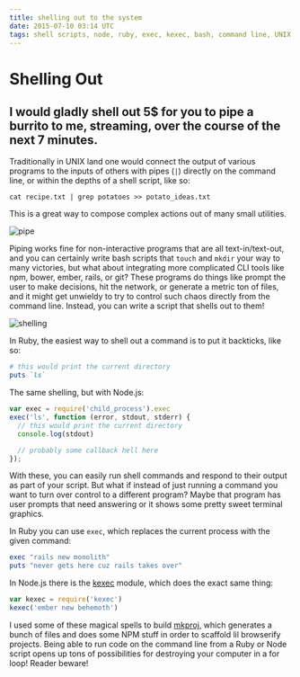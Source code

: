 ```yaml
---
title: shelling out to the system
date: 2015-07-10 03:14 UTC
tags: shell scripts, node, ruby, exec, kexec, bash, command line, UNIX
---
```


# Shelling Out
## I would gladly shell out 5$ for you to pipe a burrito to me, streaming, over the course of the next 7 minutes.

Traditionally in UNIX land one would connect the output of various programs to the inputs of others with pipes (`|`) directly on the command line, or within the depths of a shell script, like so:

`cat recipe.txt | grep potatoes >> potato_ideas.txt`

This is a great way to compose complex actions out of many small utilities.

![pipe](pipe.png)

Piping works fine for non-interactive programs that are all text-in/text-out, and you can certainly write bash scripts that `touch` and `mkdir` your way to many victories, but what about integrating more complicated CLI tools like npm, bower, ember, rails, or git? These programs do things like prompt the user to make decisions, hit the network, or generate a metric ton of files, and it might get unwieldy to try to control such chaos directly from the command line. Instead, you can write a script that shells out to them!

![shelling](shelling.png)

In Ruby, the easiest way to shell out a command is to put it backticks, like so:

```ruby
# this would print the current directory
puts `ls`
```

The same shelling, but with Node.js:

```javascript
var exec = require('child_process').exec
exec('ls', function (error, stdout, stderr) {
  // this would print the current directory
  console.log(stdout)

  // probably some callback hell here
});
```

With these, you can easily run shell commands and respond to their output as part of your script. But what if instead of just running a command you want to turn over control to a different program? Maybe that program has user prompts that need answering or it shows some pretty sweet terminal graphics.

In Ruby you can use `exec`, which replaces the current process with the given command:

```ruby
exec "rails new monolith"
puts "never gets here cuz rails takes over"
```

In Node.js there is the [kexec](https://www.npmjs.com/package/kexec) module, which does the exact same thing:

```javascript
var kexec = require('kexec')
kexec('ember new behemoth')
```

I used some of these magical spells to build [mkproj](https://github.com/coleww/mkproj), which generates a bunch of files and does some NPM stuff in order to scaffold lil browserify projects. Being able to run code on the command line from a Ruby or Node script opens up tons of possibilities for destroying your computer in a for loop! Reader beware!